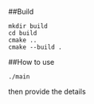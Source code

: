 ##Build
```
mkdir build
cd build
cmake ..
cmake --build .
```
##How to use
```
./main
```
then provide the details
